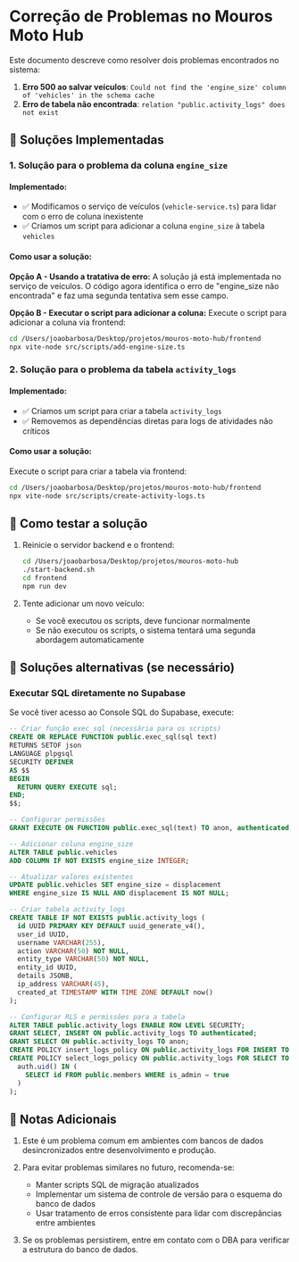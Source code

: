 # Correção de Problemas no Mouros Moto Hub

Este documento descreve como resolver dois problemas encontrados no sistema:

1. **Erro 500 ao salvar veículos**: `Could not find the 'engine_size' column of 'vehicles' in the schema cache`
2. **Erro de tabela não encontrada**: `relation "public.activity_logs" does not exist`

## 🔧 Soluções Implementadas

### 1. Solução para o problema da coluna `engine_size`

#### Implementado:
- ✅ Modificamos o serviço de veículos (`vehicle-service.ts`) para lidar com o erro de coluna inexistente
- ✅ Criamos um script para adicionar a coluna `engine_size` à tabela `vehicles`

#### Como usar a solução:

**Opção A - Usando a tratativa de erro:**
A solução já está implementada no serviço de veículos. O código agora identifica o erro de "engine_size não encontrada" e faz uma segunda tentativa sem esse campo.

**Opção B - Executar o script para adicionar a coluna:**
Execute o script para adicionar a coluna via frontend:

```bash
cd /Users/joaobarbosa/Desktop/projetos/mouros-moto-hub/frontend
npx vite-node src/scripts/add-engine-size.ts
```

### 2. Solução para o problema da tabela `activity_logs`

#### Implementado:
- ✅ Criamos um script para criar a tabela `activity_logs`
- ✅ Removemos as dependências diretas para logs de atividades não críticos

#### Como usar a solução:

Execute o script para criar a tabela via frontend:

```bash
cd /Users/joaobarbosa/Desktop/projetos/mouros-moto-hub/frontend
npx vite-node src/scripts/create-activity-logs.ts
```

## 🧪 Como testar a solução

1. Reinicie o servidor backend e o frontend:
   ```bash
   cd /Users/joaobarbosa/Desktop/projetos/mouros-moto-hub
   ./start-backend.sh
   cd frontend
   npm run dev
   ```

2. Tente adicionar um novo veículo:
   - Se você executou os scripts, deve funcionar normalmente
   - Se não executou os scripts, o sistema tentará uma segunda abordagem automaticamente

## 🧩 Soluções alternativas (se necessário)

### Executar SQL diretamente no Supabase

Se você tiver acesso ao Console SQL do Supabase, execute:

```sql
-- Criar função exec_sql (necessária para os scripts)
CREATE OR REPLACE FUNCTION public.exec_sql(sql text)
RETURNS SETOF json
LANGUAGE plpgsql
SECURITY DEFINER
AS $$
BEGIN
  RETURN QUERY EXECUTE sql;
END;
$$;

-- Configurar permissões
GRANT EXECUTE ON FUNCTION public.exec_sql(text) TO anon, authenticated;

-- Adicionar coluna engine_size
ALTER TABLE public.vehicles 
ADD COLUMN IF NOT EXISTS engine_size INTEGER;

-- Atualizar valores existentes
UPDATE public.vehicles SET engine_size = displacement 
WHERE engine_size IS NULL AND displacement IS NOT NULL;

-- Criar tabela activity_logs
CREATE TABLE IF NOT EXISTS public.activity_logs (
  id UUID PRIMARY KEY DEFAULT uuid_generate_v4(),
  user_id UUID,
  username VARCHAR(255),
  action VARCHAR(50) NOT NULL,
  entity_type VARCHAR(50) NOT NULL,
  entity_id UUID,
  details JSONB,
  ip_address VARCHAR(45),
  created_at TIMESTAMP WITH TIME ZONE DEFAULT now()
);

-- Configurar RLS e permissões para a tabela
ALTER TABLE public.activity_logs ENABLE ROW LEVEL SECURITY;
GRANT SELECT, INSERT ON public.activity_logs TO authenticated;
GRANT SELECT ON public.activity_logs TO anon;
CREATE POLICY insert_logs_policy ON public.activity_logs FOR INSERT TO authenticated WITH CHECK (true);
CREATE POLICY select_logs_policy ON public.activity_logs FOR SELECT TO authenticated USING (
  auth.uid() IN (
    SELECT id FROM public.members WHERE is_admin = true
  )
);
```

## 📝 Notas Adicionais

1. Este é um problema comum em ambientes com bancos de dados desincronizados entre desenvolvimento e produção.

2. Para evitar problemas similares no futuro, recomenda-se:
   - Manter scripts SQL de migração atualizados
   - Implementar um sistema de controle de versão para o esquema do banco de dados
   - Usar tratamento de erros consistente para lidar com discrepâncias entre ambientes

3. Se os problemas persistirem, entre em contato com o DBA para verificar a estrutura do banco de dados.

